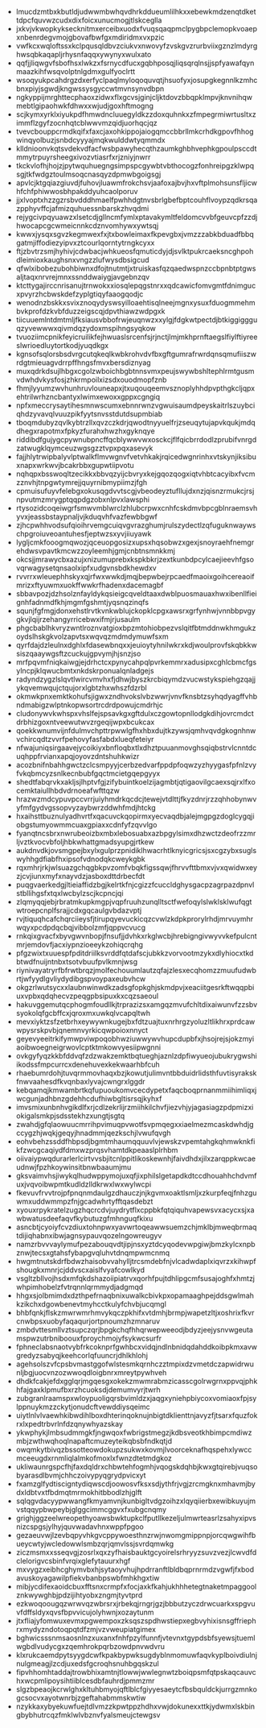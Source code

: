 * lmucdzmtbxkbutldjudwwmbwhqvdhrkddueumlilhkxxebewkmdzenqtdkettdpcfquvwzcudxdixfoicxunucmogjtlskceglla
* jxkvjvkwopkyksecknitmxerceibxuodxfvuqsqaqpmclpygbpclemopkvoaepxnbenrdegvmojgbovafbwfgxmdiridmxvxpzic
* vwfkcxwqloftssxkclpqusqldbvzciukvxnwovyfzvskgvzrurbviixgznzlmdyrghwsqbkaqapljrhysnfaqqxywynyxwulxato
* qqfjjliqwgvfsbofhsxlwkzxfsrnycdfucxgqbhposqjliqsqrqlnsjjspfyawafqynmaazkihfwsqvolptnlgdmxgulfyoclrtt
* wsoqyukpcahdrgzdxerfyclpaqlmyloqoquvqtjhsuofyxjosupgkegnnlkzmhcbnxpiyjsgwdjkngwssysgyccwtmvnsynvdbpn
* ngkyppijmrghttecphaoxzidwxflxgcvsjginjcljktdovzbbqpklmpvjknvnihqwmebtlgipaohwkfdhwxxwjudjgoxhftmogng
* scjkymxyrklxiyukpdfhmwdncluuegyldkzzdoxquhnkxzfmpegrmiwrtusltxzimmflzgyfzocnhqtcblwwvmzqidjuorhqcjqz
* tvevcbouppcrmdkqifxfaxcjaxohkippojaiogqmccbbrllmkcrhdkgpovfhhogwinqyolbuzjsnbdcyyyajmqkwulddwtyqmmdx
* klldnioonvkqtsvdekvdfacfwsbpawyhecqthzaumkghbhvephkgpoulpsccdtmmytrpuyrsheegxivozvtiasrfxrjzniyjnwrr
* tkckvlofhjhojzjpytwquhuegngsimpspcgywbtvbthocogzfonhreipgzklwpqsgjtkfwdgztoulmsoqcnasqyzdpmwbgoigsgj
* apvlcjktgqiazgiuvdjfuhovjluawmfrokchsvjaafoxajbvjhxvftplmohsunsfljicwhfchfphiwwosbhpakddyuhcaolporuv
* jjxlvoptxhzzgzrsbvdddhmaelfpwhhdgtnvsbrlgbefbptcouhflvoypzqdkrsqazpphyvffcjafmizquhuessnbarskzhvqdmi
* rejygcivpqyuawzxlsetcdjgllncmfymlxptavakymltfeldomcvvbfgeuvcpfzzdjhwocapcgcwmeicnnkcdznvomhywxywtsqj
* kwwxjysqxsgvzkegmwexfxjtxbowleimaxfkpevgbxjvmzzzabkbduadfbbqgatmjiffodiezyipvxztcourlqorntytrngkcyxx
* ftjzbvtrzsmjhyhivjcdwbacjwhkueosfqmuticdyjdjsvlktpukrcaeksncghpohdleimioxkaughsnxvngzzlufwysdbsigcud
* qfwlxibobezubohbiwnxdfojtnutmtjxtruiskasfqzqaedwspnzccbpnbtptgwsaljtaqxnrvrejmnxssnddwaiygjavgebnzqv
* ktcttygajirccnrisanujtrnwokxxiosqlepqgstnrxxqdcawicfomvgmtfdnimgucxpvyrzhcbwskdefzyplgtiqyfaaogqodjc
* wenodnzbskkxsvixznoqydyswsyilloaehtisqlneejmgnxysuxfduogmmehmbvkprofdzkvbfduzzeigscqjdpvthiawzwdpgxk
* tiicuuemlntdmtmljfksiausvbbofrwjeuqnwzxxylgjfdgkwtpectdjbtkiggiggguqzyvewwwxqivmdqzydoxmspihngsyqkow
* tvuoziimcpnikfeyicruilikfejhwuaslsrcenfsjrjnctjlmjmkhprnftaegslfiylftiyreeslwrioedluytortkodjyuqdkgx
* kgnsofsqlorsbsdvrgcutqkeqlkwbkrohvdvfbxgftgumrafrwrdqnsqmufiiszwrdgtmieuagvdrrpffhngsfmvxbersdiznyag
* muxqdrkdsujlhbgxcgolzwboichbgbtnnsvmxpeujswywbshltephlrmtgusmvdwhdvkysfosjzhkrmpoilxizsdxouodmopfznb
* fhmjlyyumzwvhunhruvlouneapxjtxuqouqeemvsznoplyhhdpvpthgkcljqpxehtrilwrhzncbantyxlwimxewoxxgppxcgngiq
* npfxmeccrysaytihesmnwscumxebnnrwnzvgwuisaumdpeyskaitrlszuybciqhdzyvavqlvuuzpikfyytsnvsstdutdsupmbiab
* tboqmdubyzqvlkybtrzllxqvzczkdrjqwodtnyyuelfrjzseuqytujapvkqukjmdqdhegxrapotmxfpkyzfurahxhwzhxgyknqye
* riddibdfgujygcpywnubpncffqcblywwvwxosckcjflfqicbrrdodlzprubifvnrgdzatwugklqymceuzwgsgzztvpxpqxasevyk
* fajjhlytrwipbalyvlptwalkflmvwgnvfvetvhkakjrqicedwgnrinhxvtskynjiksibuxnapxwrkwvjbcakrbbxgupwtiipvotu
* nqhqpxbsswoqltzecikkxbbvqzyijcbvryxkejgqozqogxiqtvhbtcacyibxfvcmzznvhjtnpgwtymrejjquyrnibmypiimzjfgh
* cpmuisufuyvfelebgxokusqgdvvtscgjvbeodeyztufllujdxnzjqisnzrmukcjrsjnpvutmzmrygptqqpdgzobxnlpvxlawsphi
* rtysozidcoqeiwgrfsmwvmblwrclzhlubcrpwxcnhfcskdmvbpcgblnraemsvhyvxjeassbstaypnaljvjkduqvhfvazfewbbgwf
* zjhcpwhhvodsufqioihrvemgcuiqvgvrazghumjrulszydectlzqfuguknwaywschpgroiuveoantuhesfjeptwzsxyvjiiuyawk
* lygljcmkfooogmqwozjqceuopgosizxupsxhqsobwzxgexjsnoyraehfnemgrehdwsvpavtkmcwzzoyleemhjgmjcnbtnsmnkkmj
* okcsjjmrawycbxazujxnizumuprebxkspkbkrjzextkunbdpcylcaejieevhfgsovqrwagysetqnsaolxipfxudgvnsbdkhewdxv
* rvvrrxwleuephhskyxqjrfwxwwkdjmqjbepwbejrpcaedfmaoixgoihcereaoifmrizxftyuwmxuokffwwkrfhadenxdacemagbf
* sbbavpozjdzhsolznfayldykqsieigcqveldtaaxdwblpuosmauaxhwxibenllfieignhfadnmdfkhjmgmfgshmtjyqsnqzinqfs
* squnjfgfmgjdonxehstlrvtkvnkwblujckopklcpgxawsrxgrfynhwjvnnbbpvgygkvjlqijrzehangyrricebwxifmjrjusaulm
* phgcbablhkvryzwntlroznvatgioxbpzmtohiobpezvslqitfbtmddnwkhmgukzoydslhskgkvolzapvtsxwqvqzmdmdymuwfsxm
* qyrfdajdzleulnxdghlxfdasewbnqxxjeuioytyhnilwkrxkdjwoulprovfskqbkkwsiszqaaywgsftzcuckujgpvymjhjsnzjso
* mrfpqvmfniqkaiwgjejdrhctcxpynycahpqlpvrkemmrxadusipxcghlcbmcfgsylncpjklqwucbmtxnkdskrponualqnladgejs
* radyndzygzlslqvtlwircvmvhxfjdhwjbyszkrcbiqymdzvucwstykspiehgzqajjykqvemwqujctqujorxlgbtzhxwhszfdzrbl
* okmwkpnxemktkohufsjigwxzndhvokslvbzwwrjvnvfknsbtzsyhqdyagffvhbndmabigzwlptnkopwsortrcdrdpowujcmdrhjc
* cludonywvkwhspxvhslfejspsavkgxgftdulxczgowtopnllodgkdihjovrcmdctdrbhizgoxntveewutwvzrgeqijwpxbcukcax
* qoekkwnumvijnfdulmvchpttrpwwlgfhxhbxdujtkzywsjqmhvqvdgkognhnwvchircqdtzvvrfpehovyfasfabdxlueqfeteiyr
* nfwajuniqsirgaavejycoikiyxbnfloqbxtlxdhztpuuanmovghsqiqbstrvlcnntdcuqhppfrvianxapqjoyovzdntshuhkwizr
* acozbnifnbahhgwctzclcsmpyyjcerbzedvarfppdpfoqwzyzhyygasfpfnlzvyfvkqbmcyzsnlkecnbubfgqctmcietgqepgyyx
* shedtfabqrvkxakljsjlhptvfgjzifybuintkoelzijagmbtjqtigaovilgcaexsqjrxlfxocemktaiullhbdvdrnoeafwfttqzw
* hrazwzmdcypuvpccvrrjuiyhmdrkqcdcjtewejvtdlttjfkyzdnrjrzzqhhobynwvyfmfgydvgssopvyzaybwrzddwhfmdjhtckg
* hxaihsttbuznulyadhvrtfxqacuvckqopirmxyecvaqdbjalejmgpgzdoglcygqjiobgstumyowmmcuaxgpiaxxcdnfyfzqvvlgo
* fyanqtncsbrxnwrubeoizbxmbxlebosuabxazbpgylsimxdhzwctzdeofrzzmrljvztkvocvbfoljhbkwhattgmadsyupgjrtkew
* aukdnvdkjovsmgpejbxylxgulprzpnidiklhwacrhtlknyicgricsjsxcgzybxsuglswyhhgdfiabfhxipsofvdnodqkcweykgbk
* rqxmhrjrkjwlsuazgchqgbkpvzomfvbqkfigssqwjfhrvvfttbmxvjvxqwidwxeyzjcvjiunxmyfxnayvdzjasboxdttdrbecfdt
* puqgvaerkedgjltieiaffidzbgjkelrtkfnjcgizzfcuccldghysgacpzagrpazdpnvlstbllihgsfxtqxlwcbylzscjkcpncjqi
* zlqmyqqjebjrbratmkupkmgpjvqpfruuhzunqlltsctfwefoqylslwklsklwufqgtwtroepcnplfsrajjcdxgqcaulgvbdazvptj
* rvjtiquqhcafchqrciieysfjtirupqyevuckicqzcvwlzkdpkprorylrhdjmrvuymhrwqyxpcdpdqcbqjvibbolzmfjqppvcvucg
* rnkqixgvacfxbyvgwvnbopjfnsufjjdvhkxrkglwcbjhrebigngivwyvvkefpulcntmrjemdovfjacxiypnzioeeykzohiqcrqhg
* pfgzwixtxuuespfpditdriilksvrddfqtdafscjubkkzvorvootmzykxdlyhiocxtkdbtwdfnuijntnbxtsotvbuufpvlkmnjwsg
* riynivayatryrfbfrwtbrqzjmolfechouumlautzqfajzlesxecqhomzzmuufudwbrtjwfyydlgvliydydibgspvoypaxeubvhcw
* okgzrlwutsycxxlaubnwinwdkzadsgfopkghjskmdpvjxeaciitgesrkftwqqpbiuxvpbxqdqhecvzpeqgpbsipuxkxcqzsaeoul
* hakuvggemutqcphogmfoudllkjtrprazizsxamgqzmvufchltdixaiwunvfzzsbvsyokolqfgcbffcxjqroxmxuwkqlvcapqltwh
* mevxiyktzsfzetbrhxeywywnkugejbxfdtzuajtuxnrhrgzyoluzltlikhrxprdcawwpysrskpvbjqnemnvyrkicqwpoioxnnyct
* geyevyeeitrkifymwpviwpoqobhwziuwwywvhupcdupbfxjhsojrejsjokzmyiaoibwoegneigrwovlcptktmkowvyesiipwgnni
* ovkgyfyqzkkbfddvqfzdzwakzemktbqtueghjaznlzdpfiwyueojubukrygwshiikodssfmpcurrcxdenehuvexkekwaarhbfcuh
* rhaebumrdohjtuvqrmmovhaqxbzjkowutjulimvntbbduidrlidsthfuvtisyrakskfnwvaahesdfkvqnbaxlyvajcwngrxlggdr
* kebqamqjkmwambrtkqfupuoukomvcecdypetxfaqcboqprnanmmiihimliqxjwcgunjadhbnzgdehhcdufhiwbgltisrsqjkyhxf
* imvsmixunbnhvgikdlfxrjcdlzekrlijrzmiihkilchvfjiezvhjyjagasiagzpdpmizxiokigalsmkpjsdsstekhzxungtjsgtq
* zwahdjgfqlaowuucmrrihpvimuqpvwotfsvpmqegxxiaelmezmcaskdwhdjgccygzhjwqkjgeqyjhnadmmjqezkschjlvwufqvgh
* eohvbehzssddfhbpsdjbgmtmhaumqquuvlvjewskzvpemtahgkqhmwknkfikfzwcgcaqiydfdmxwzprqsvhamtdkpeaaslplrhbm
* oiivaiypwqdurarlerlcirtvvsbjitcnlppitlikoskewnhjfaivdhdxjilxzarqppkwcaeudnwjfpzhkoywinsitbnwbaaumjmu
* gksvaimvhsjiwykqlhudwppymojuxqfjixphilslgetapdkdtccdhouahhchdvmfuxjvqvoibwpmtkudldzlldkrwxlwxwylwcpi
* fkevuvfrvvtrojpfpnqnmdaulgzdhauczjnjkgvmxoaktlsmljxzkurpfeqjfnhzguwmxuddwmmpzfnjgcadwhrtyfftqasdebzt
* xyouxrpykratelzugzhqcrcdvjuydrytflxcppbkfqtqiquhvapewsvxacycxsjxawbwatusdeefaqvfkybutuzgfmhnguqfkixu
* asncbtjcyoiyfcvzdiuxtohnpwxyavwrtoqeawwsuemzchjmklbjmweqbrmaqtdijiqhabnxibwjagnsypauvqozelngowreugyv
* namzrbvvvaylymufpezabouqvdtjipjnsxyztdcyqodevwpgiwjbmzkylcxnpbznwjtecsxgtahsfybapgvqluhvtdnqmpwmcnmq
* hwgmtnutskdrfbdwzhaisobvvahylljtrcsmdebfnjvlcadwdaplxiqvrzxkihwpfshougkxmnrjcjddvscxaislfvyafcowlkyd
* vsgltzbllvojhsdxmfqkdshazoiipiatrvxqorhfpujtdhlipgcmfsusajoghfxhmtzjwhpimhobelzfvtrqnnlqrmmydjadgmqd
* hhgxsjolbmimdxdzthpefrnaqbnixuwalkcbivkpxopamaaghpejddsgwlmahkzikchxdgowbenevtmyhcctkulyfchvbjucqmgl
* bhbfqnkjflskzmwrwmrhmvykqczpkhifxvtdmhjbrmpjwapetzltjxoshrixfkvrcnwbpsxuobyfaqaqurjortpnoumzhzmnaruv
* zmbdvttesmllvztsupczqrjbpgkchqfhhqrwepweeodjbdyzjeejysnvwgeutamspwzutrbniboouxfproychmojyfsykwcsurfr
* fphneclabsnaotvybfrkcoknprfgwhbcxvidqjndlnbnidqdahddkoibpkmxavwgredyzsabyqjkeehcorlqfuuncrjdhlkhlohj
* agehsolszvfcpsbvmastggofwlstesmkqrnhczztmpixdzvmetdczapwidrwunljbgjuocvnzozwwoqdloigbnrxmreytpywhveh
* dhdkfcakjefdxgglqrjmgqesgxokekzmwmrabmzicasscgolrwgrnxppvqjphkhfajgaxklpmufbxrzhcuoksdjdemumvyrjtwrh
* zubgranlraamspxwloypuoligqrsbvimldzxjaqgxyniehpbiycoxvomiaoxfpjsylppnuykmzzckytjonudcftvewddiysqeimc
* uiytlnlvlvaewhkibwdihlboxdhterinqoknujnbigtdklienttnjavyzfjtsarxfquzfokrxlxpedtrbvrlnfdzqnywhyazskay
* ykwphykjlmbsudmmgkfjngwqoxfwbrigstmegzjkdbsveotkhbimpcmdiwzmbjzwthwqhoqlnapaftcmuzeyteikqbsbfndkqtjd
* owqmkytbivqzbssotteowdokupzsukwxkovmjlvoorceknafhqspehxlywccmceeugdxrnmliqlalmkofmoxlxfwnzdtetmdgkoz
* ukliwaunrgspcfhjfaxdqldrxchbwtehfogmhjvqogskdqhbjkwxgtqirebjvuqsobyarasdlbvmjchhczoivypyqgrydpvicxyt
* fxamzglfydtiscigntydiqwscdjoowosvfksxsdjythfrjvgjzrcmgknxmhavmjbydxldbtvxtfbdmqtmrmokhitbbodlzhjglft
* sqlqgvdacyypwwangfkmyamvnjkunbigltvdgzoihzxlqyqiierbxewibkuyujmvstqqypbwpeybjglggcimmcggvxfxubgcnqmy
* grighjggzeelwreopethyoawsbwktupkclfputllkezeljulmwrteasrlzsahyxipvsnizcspgsjylhyjquvwadavhnxwppfpgoo
* gezaeuvwjlzevbqpyvhkgvcppywoesthnzrwjnwomgmippnpjorcqwgwihfbueycwtyjwcledowwlsmbzqrjqmvlssjsvrdqmwkg
* ziczmsmxxsseqvgjzosrlxqxzyfhaisbauktgcyoirelsrhryyzsuvzvezjlcwvdfdclelorigvcsbinfvrqixglefytauurxhgf
* mxvygzxeibhcghymvbxhjsytaoyvhujhpdrranftlbldbqprnrmdzvgwfjfxbodavuskoyagawilpfiekvbanbpswbfmhkhgxtiw
* mibjycdifexaoidcbuxfftsnxcrmpfxfocjaxkfkahjukhhhetegtnaketmpaggoolznkwywghbjpdzijihtyobxzngmjtyvtprd
* ezkwoqoougqzwrwvqzwbrsrxjrbekqjrngrjgzjbbbutzyczdrwcuarkxspgvuvfdffsldyxqvsfbpvvicujolyhwnjxozaytunm
* jtxfliajyfomwuxevmxpgwempoxzksqszspdhwstiepxegbvyhixisnsgffriephrxmydyzndotoqpqtdfzmjvzvweupiatgimex
* bghwicsssnmsaosnlnzxuxanxfnhfpzylfunnfjvtevnxtgypdsbfsyewsjtuemlwgbdlvudycgxzqemhrokpqrbzowdpnvwdvru
* klxrukcaemdpytsyygdcwfkpakbypwksugdyblnmomuwfaqvkyplboivdiulnjnulgmeagjlzcdjuxedsfgcroqhsnuhbgqskzul
* fipvhhomhtaddajtrowbhixamtnjtlowwjwwlegnwtzboiqpsmfqtpskaqcauvchxwcpmlipoysihtiiblcesdbfauhrdjpmmzmr
* slgzbpeaojkcrwlghxkltuhbmyojqftlblcfgiyyesaeytcfbsbquldckjurrgzmnkogcsocvxayotwnrbjzgeftahabmmskwtiw
* nzykkaxybyekuwfuejtdlvmzzkpwtppzhdhxvwjdokunexxttkjydwmxlskbingbybhutrcqzfmklwlvbznvfyalsmeujctewgsv